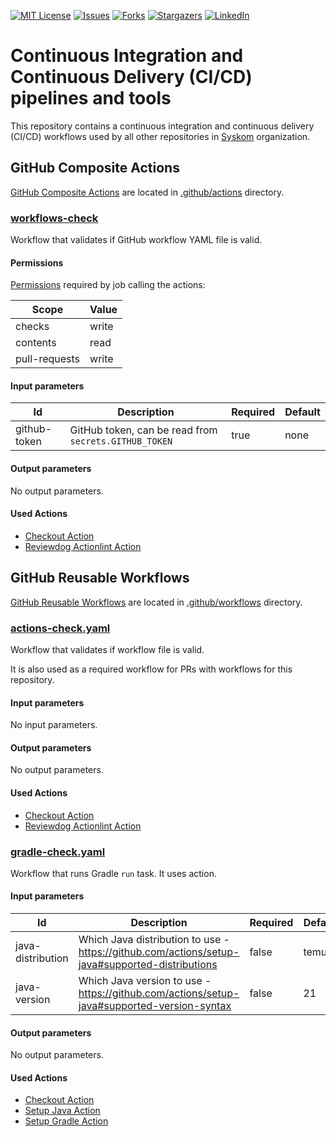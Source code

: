 <!-- PROJECT SHIELDS -->
<!--
*** Markdown "reference style" links for readability.
*** https://www.markdownguide.org/basic-syntax/#reference-style-links
-->
[![MIT License][license-shield]][license-url]
[![Issues][issues-shield]][issues-url]
[![Forks][forks-shield]][forks-url]
[![Stargazers][stars-shield]][stars-url]
[![LinkedIn][linkedin-shield]][linkedin-url]

<!-- PROJECT DESCRIPTION -->

# Continuous Integration and Continuous Delivery (CI/CD) pipelines and tools

This repository contains a continuous integration and continuous delivery (CI/CD) workflows used by all other
repositories in [Syskom][syskom-org-url] organization.

## GitHub Composite Actions

[GitHub Composite Actions][github-composite-actions-url] are located
in [.github/actions](.github/actions) directory.

### [workflows-check](.github/actions/workflows-check)

Workflow that validates if GitHub workflow YAML file is valid.

#### Permissions

[Permissions][github-job-permissions] required by job calling the actions:

| Scope         | Value |
|---------------|-------|
| checks        | write |
| contents      | read  |
| pull-requests | write |

#### Input parameters

| Id           | Description                                           | Required | Default |
|--------------|-------------------------------------------------------|----------|---------|
| github-token | GitHub token, can be read from `secrets.GITHUB_TOKEN` | true     | none    |

#### Output parameters

No output parameters.

#### Used Actions

* [Checkout Action][action-action-checkout-url]
* [Reviewdog Actionlint Action][action-reviewdog-actionlint-url]

## GitHub Reusable Workflows

[GitHub Reusable Workflows][github-reusable-workflows-url] are located
in [.github/workflows](.github/workflows) directory.

### [actions-check.yaml](.github/workflows/actions-check.yaml)

Workflow that validates if workflow file is valid.

It is also used as a required workflow for PRs with workflows for this repository.

#### Input parameters

No input parameters.

#### Output parameters

No output parameters.

#### Used Actions

* [Checkout Action][action-action-checkout-url]
* [Reviewdog Actionlint Action][action-reviewdog-actionlint-url]

### [gradle-check.yaml](.github/workflows/gradle-check.yaml)

Workflow that runs Gradle `run` task. It uses action.

#### Input parameters

| Id                | Description                                                                                    | Required | Default | Type   |
|-------------------|------------------------------------------------------------------------------------------------|----------|---------|--------|
| java-distribution | Which Java distribution to use - https://github.com/actions/setup-java#supported-distributions | false    | temurin | string |
| java-version      | Which Java version to use - https://github.com/actions/setup-java#supported-version-syntax     | false    | 21      | string |

#### Output parameters

No output parameters.

#### Used Actions

* [Checkout Action][action-action-checkout-url]
* [Setup Java Action][action-action-setup_java-url]
* [Setup Gradle Action][action-gradle-setup_gradle-url]

<!-- MARKDOWN LINKS & IMAGES -->
<!-- https://www.markdownguide.org/basic-syntax/#reference-style-links -->

[action-action-checkout-url]: https://github.com/actions/checkout

[action-action-setup_java-url]: https://github.com/actions/setup-java

[action-gradle-setup_gradle-url]: https://github.com/gradle/actions/blob/main/docs/setup-gradle.md

[action-reviewdog-actionlint-url]: https://github.com/reviewdog/action-actionlint

[forks-shield]: https://img.shields.io/github/forks/syskom/ci-cd.svg

[forks-url]: https://github.com/syskom/ci-cd/network/members

[github-composite-actions-url]: https://docs.github.com/en/actions/creating-actions/creating-a-composite-action

[github-job-permissions]: https://docs.github.com/en/actions/using-jobs/assigning-permissions-to-jobs

[github-reusable-workflows-url]: https://docs.github.com/en/actions/using-workflows/reusing-workflows

[issues-shield]: https://img.shields.io/github/issues/syskom/ci-cd.svg

[issues-url]: https://github.com/syskom/ci-cd/issues

[license-shield]: https://img.shields.io/github/license/syskom/ci-cd.svg

[license-url]: https://github.com/syskom/ci-cd/blob/main/LICENSE

[linkedin-shield]: https://img.shields.io/badge/-LinkedIn-black.svg?logo=linkedin&colorB=555

[linkedin-url]: https://linkedin.com/in/marcin-k-dabrowski

[stars-shield]: https://img.shields.io/github/stars/syskom/ci-cd.svg

[stars-url]: https://github.com/syskom/ci-cd/stargazers

[syskom-org-url]: https://github.com/syskom
